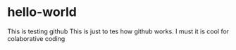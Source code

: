 # hello-world
This is testing github
This is just to tes how github works.
I must it is cool for colaborative coding
